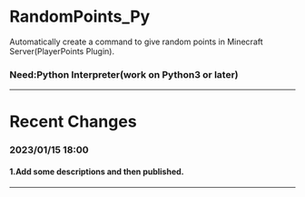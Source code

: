 # RandomPoints_Py
Automatically create a command to give random points in Minecraft Server(PlayerPoints Plugin).
### Need:Python Interpreter(work on Python3 or later)

---
# Recent Changes
### 2023/01/15 18:00
#### 1.Add some descriptions and then published.
---
